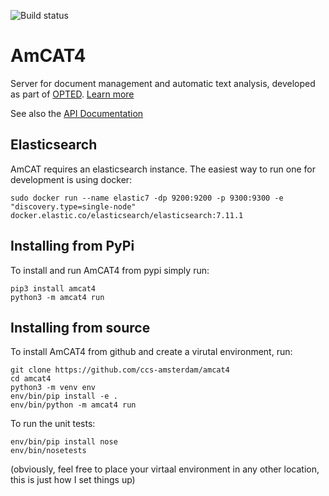 
![Build status](https://github.com/ccs-amsterdam/amcat4/actions/workflows/unittests.yml/badge.svg)

# AmCAT4

Server for document management and automatic text analysis, developed as part of [OPTED](https://opted.eu). 
[Learn more](https://opted.eu/fileadmin/user_upload/k_opted/OPTED_deliverable_D7.1.pdf)

See also the [API Documentation](apidoc.md)

## Elasticsearch

AmCAT requires an elasticsearch instance. The easiest way to run one for development is using docker:

```
sudo docker run --name elastic7 -dp 9200:9200 -p 9300:9300 -e "discovery.type=single-node" docker.elastic.co/elasticsearch/elasticsearch:7.11.1
```

## Installing from PyPi

To install and run AmCAT4 from pypi simply run:

```
pip3 install amcat4
python3 -m amcat4 run
```

## Installing from source

To install AmCAT4 from github and create a virutal environment, run:

```
git clone https://github.com/ccs-amsterdam/amcat4
cd amcat4
python3 -m venv env
env/bin/pip install -e .
env/bin/python -m amcat4 run
```

To run the unit tests:

```
env/bin/pip install nose
env/bin/nosetests
```

(obviously, feel free to place your virtaal environment in any other location, this is just how I set things up)



